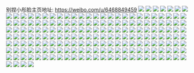 别捏小彤脸主页地址: https://weibo.com/u/6468849459 
![](https://wx4.sinaimg.cn/mw2000/0073MDfBly1h8yx4c1i29j31ha0u0gsa.jpg) 
![](https://wx4.sinaimg.cn/mw2000/0073MDfBly1h8yx4eahwyj30u013xtfd.jpg) 
![](https://wx4.sinaimg.cn/mw2000/0073MDfBly1h8yx4evkj4j30u01h9gtx.jpg) 
![](https://wx4.sinaimg.cn/mw2000/0073MDfBly1h8yx4fbdc1j30u0191tfy.jpg) 
![](https://wx4.sinaimg.cn/mw2000/0073MDfBly1h8yx4fx29wj31h90u0ae5.jpg) 
![](https://wx4.sinaimg.cn/mw2000/0073MDfBly1h8yx4gu0wgj31ha0u0k03.jpg) 
![](https://wx4.sinaimg.cn/mw2000/0073MDfBly1h8x9hq7x7mj30tw1h4dqb.jpg) 
![](https://wx4.sinaimg.cn/mw2000/0073MDfBly1h8wlt3x1eyj31400u0n86.jpg) 
![](https://wx4.sinaimg.cn/mw2000/0073MDfBly1h8wlt3ldefj31400u0138.jpg) 
![](https://wx4.sinaimg.cn/mw2000/0073MDfBgy1h8qf6c3wjbj30u0140gqp.jpg) 
![](https://wx4.sinaimg.cn/mw2000/0073MDfBly1h8o2brhrojj30u00u0wnh.jpg) 
![](https://wx4.sinaimg.cn/mw2000/0073MDfBly1h8kiz12bgaj30u0140ahr.jpg) 
![](https://wx4.sinaimg.cn/mw2000/0073MDfBly1h8kiz0pz8ij30u0140wls.jpg) 
![](https://wx4.sinaimg.cn/mw2000/0073MDfBly1h8itphfzevj30u0140wp2.jpg) 
![](https://wx4.sinaimg.cn/mw2000/0073MDfBly1h8itph3imtj30u0140qaz.jpg) 
![](https://wx4.sinaimg.cn/mw2000/0073MDfBly1h8a3zhbxaxj30u0140dkw.jpg) 
![](https://wx4.sinaimg.cn/mw2000/0073MDfBgy1h89d8fv74ej30u0140woi.jpg) 
![](https://wx4.sinaimg.cn/mw2000/0073MDfBgy1h89d8gh9i1j30u01407d5.jpg) 
![](https://wx4.sinaimg.cn/mw2000/0073MDfBly1h88acigz5hj30u0140ahs.jpg) 
![](https://wx4.sinaimg.cn/mw2000/0073MDfBly1h88aciz1e6j30u014045n.jpg) 
![](https://wx4.sinaimg.cn/mw2000/0073MDfBly1h871nrfgfaj30u00u0468.jpg) 
![](https://wx4.sinaimg.cn/mw2000/0073MDfBly1h871ns0a9xj30vx0u03zr.jpg) 
![](https://wx4.sinaimg.cn/mw2000/0073MDfBly1h85gs15ehkj31400u0497.jpg) 
![](https://wx4.sinaimg.cn/mw2000/0073MDfBly1h85gs1re0gj31400u0n7g.jpg) 
![](https://wx4.sinaimg.cn/mw2000/0073MDfBly1h85gs1fiu5j31400u0n7l.jpg) 
![](https://wx4.sinaimg.cn/mw2000/0073MDfBly1h82oe1s381j30u0140gwf.jpg) 
![](https://wx4.sinaimg.cn/mw2000/0073MDfBly1h82oe13rktj30u0140gwk.jpg) 
![](https://wx4.sinaimg.cn/mw2000/0073MDfBly1h82oe218avj30u0140gwe.jpg) 
![](https://wx4.sinaimg.cn/mw2000/0073MDfBly1h82oe2abzmj30u01407ez.jpg) 
![](https://wx4.sinaimg.cn/mw2000/0073MDfBly1h6toliqw4qj30u01hcwuc.jpg) 
![](https://wx4.sinaimg.cn/mw2000/0073MDfBly1h6tolhwavjj30u0140n5n.jpg) 
![](https://wx4.sinaimg.cn/mw2000/0073MDfBly1h6s3ct8amfj30u01h9wg9.jpg) 
![](https://wx4.sinaimg.cn/mw2000/0073MDfBly1h6cx5xhatlj31400u0dru.jpg) 
![](https://wx4.sinaimg.cn/mw2000/0073MDfBly1h6cx5y5kw4j31400u0tkt.jpg) 
![](https://wx4.sinaimg.cn/mw2000/0073MDfBly1h6cx5ynp2aj31400u0wnn.jpg) 
![](https://wx4.sinaimg.cn/mw2000/0073MDfBly1h6cx5yz499j31400u0ajl.jpg) 
![](https://wx4.sinaimg.cn/mw2000/0073MDfBly1h63ue466zyj30u01h93yv.jpg) 
![](https://wx4.sinaimg.cn/mw2000/0073MDfBly1h58qinp30nj30u01407ba.jpg) 
![](https://wx4.sinaimg.cn/mw2000/0073MDfBly1h4w68k6079j31910u0q93.jpg) 
![](https://wx4.sinaimg.cn/mw2000/0073MDfBly1h492th69trj30u011ijz8.jpg) 
![](https://wx4.sinaimg.cn/mw2000/0073MDfBly1h3n3ym9roxj30u012ctg7.jpg) 
![](https://wx4.sinaimg.cn/mw2000/0073MDfBly1h3eh0kcfx8j30u012c44l.jpg) 
![](https://wx4.sinaimg.cn/mw2000/0073MDfBly1h39txoc659j30u00u0tdc.jpg) 
![](https://wx4.sinaimg.cn/mw2000/0073MDfBly1h2lt92cpmjj31400u0n3y.jpg) 
![](https://wx4.sinaimg.cn/mw2000/0073MDfBly1h2kp43ns76j30u0141n5c.jpg) 
![](https://wx4.sinaimg.cn/mw2000/0073MDfBly1h2ggxusemcj30u0190tfz.jpg) 
![](https://wx4.sinaimg.cn/mw2000/0073MDfBly1h2ggxtks34j30i90ocdjw.jpg) 
![](https://wx4.sinaimg.cn/mw2000/0073MDfBly1h2at1p43bxj30u00u0gsa.jpg) 
![](https://wx4.sinaimg.cn/mw2000/0073MDfBly1h2at1pgaoqj30u00u0tem.jpg) 
![](https://wx4.sinaimg.cn/mw2000/0073MDfBly1h2at1pqnddj30u00xktf2.jpg) 
![](https://wx4.sinaimg.cn/mw2000/0073MDfBly1h2at1pyu5cj30u00u0ag5.jpg) 
![](https://wx4.sinaimg.cn/mw2000/0073MDfBly1h2at1qaigsj30u00u0jxx.jpg) 
![](https://wx4.sinaimg.cn/mw2000/0073MDfBly1h2at1qkcurj30u00u0dlp.jpg) 
![](https://wx4.sinaimg.cn/mw2000/0073MDfBly1h2at1qtasnj30u00u0afk.jpg) 
![](https://wx4.sinaimg.cn/mw2000/0073MDfBly1h2at3lciqpj30uf0u0agv.jpg) 
![](https://wx4.sinaimg.cn/mw2000/0073MDfBly1h2at3llwehj30u00u0q8q.jpg) 
![](https://wx4.sinaimg.cn/mw2000/0073MDfBly1h287m5vbn2j313y0u07by.jpg) 
![](https://wx4.sinaimg.cn/mw2000/0073MDfBly1h12e4ftlakj30sl1eutkr.jpg) 
![](https://wx4.sinaimg.cn/mw2000/0073MDfBly1h0u6w4nmvpj313z0tzn59.jpg) 
![](https://wx4.sinaimg.cn/mw2000/0073MDfBly1h0n9jpn7v0j30u00u0wki.jpg) 
![](https://wx4.sinaimg.cn/mw2000/0073MDfBly1h03y2f72bmj30u013mqcu.jpg) 
![](https://wx4.sinaimg.cn/mw2000/0073MDfBly1h019iskgfwj30u0140wli.jpg) 
![](https://wx4.sinaimg.cn/mw2000/0073MDfBly1gzyy1i2aydj30u014012k.jpg) 
![](https://wx4.sinaimg.cn/mw2000/0073MDfBly1gzyy1ifgy4j31400u0n2k.jpg) 
![](https://wx4.sinaimg.cn/mw2000/0073MDfBly1gt38v5heksj30u0140wq0.jpg) 
![](https://wx4.sinaimg.cn/mw2000/0073MDfBly1gt38v62sylj31hc0u0toq.jpg) 
![](https://wx4.sinaimg.cn/mw2000/0073MDfBly1gt38v6hi4tj30lk0lw797.jpg) 
![](https://wx4.sinaimg.cn/mw2000/0073MDfBly1gt38v6rrj8j30qa0qa0wb.jpg) 
![](https://wx4.sinaimg.cn/mw2000/0073MDfBly1gt38xc0a1dj30u01hc77h.jpg) 
![](https://wx4.sinaimg.cn/mw2000/0073MDfBly1gt38ykymhdj30gj0gj0ut.jpg) 
![](https://wx4.sinaimg.cn/mw2000/0073MDfBly1gs7606t8j7j30u0140qg0.jpg) 
![](https://wx4.sinaimg.cn/mw2000/0073MDfBly1gs76060jndj31400u0guj.jpg) 
![](https://wx4.sinaimg.cn/mw2000/0073MDfBgy1gra5o64i15j31o01o0e86.jpg) 
![](https://wx4.sinaimg.cn/mw2000/0073MDfBly1gql71ms7j4j30lk0g6dje.jpg) 
![](https://wx4.sinaimg.cn/mw2000/0073MDfBly1gqfauotj04j30u00u0k2q.jpg) 
![](https://wx4.sinaimg.cn/mw2000/0073MDfBly1gqfaupjw9ij30u00u044k.jpg) 
![](https://wx4.sinaimg.cn/mw2000/0073MDfBly1gpkt2uc88ij30u0140tge.jpg) 
![](https://wx4.sinaimg.cn/mw2000/0073MDfBly1gp2rlb0665j30u00u0n7e.jpg) 
![](https://wx4.sinaimg.cn/mw2000/0073MDfBly1gozpiiyziyj30u00u0n3d.jpg) 
![](https://wx4.sinaimg.cn/mw2000/0073MDfBly1go2uq4r4tnj30u10v90yz.jpg) 
![](https://wx4.sinaimg.cn/mw2000/0073MDfBly1go1qrlncmrj30u00u0wku.jpg) 
![](https://wx4.sinaimg.cn/mw2000/0073MDfBly1gm14oq5yinj30u00u0gwa.jpg) 
![](https://wx4.sinaimg.cn/mw2000/0073MDfBly1gm14op56qqj30u00u0497.jpg) 
![](https://wx4.sinaimg.cn/mw2000/0073MDfBly1gkaflpz1xyj32ae31vnpe.jpg) 
![](https://wx4.sinaimg.cn/mw2000/0073MDfBly1gj3tp3lut2j30u0140ncz.jpg) 
![](https://wx4.sinaimg.cn/mw2000/0073MDfBly1gj3tofvpgwj31400u0k59.jpg) 
![](https://wx4.sinaimg.cn/mw2000/0073MDfBly1gj3tposkihj30u0140h29.jpg) 
![](https://wx4.sinaimg.cn/mw2000/0073MDfBly1gj3tpr3wn4j30u0140k8g.jpg) 
![](https://wx4.sinaimg.cn/mw2000/0073MDfBly1gj1mbu2ucij316o1kue81.jpg) 
![](https://wx4.sinaimg.cn/mw2000/0073MDfBly1gj1mceu5dvj30u00u0n42.jpg) 
![](https://wx4.sinaimg.cn/mw2000/0073MDfBly1gfv7m2jszzj32c02c0b2a.jpg) 
![](https://wx4.sinaimg.cn/mw2000/0073MDfBly1gfv7m5januj32c02c0e83.jpg) 
![](https://wx4.sinaimg.cn/mw2000/0073MDfBly1gfv7m0jinjj32c02c0kjn.jpg) 
![](https://wx4.sinaimg.cn/mw2000/0073MDfBly1gie7hfhvbqj32c02c04qz.jpg) 
![](https://wx4.sinaimg.cn/mw2000/0073MDfBly1ghu5b0jsqwj32c02c0x6q.jpg) 
![](https://wx4.sinaimg.cn/mw2000/0073MDfBly1ggcd440o4tj31sc1sc7wi.jpg) 
![](https://wx4.sinaimg.cn/mw2000/0073MDfBly1ggcd4dizsaj31sc1sc4qq.jpg) 
![](https://wx4.sinaimg.cn/mw2000/0073MDfBly1ggcd47p1gpj32a92a9e83.jpg) 
![](https://wx4.sinaimg.cn/mw2000/0073MDfBly1ggcd4b6et9j32c02c0kjm.jpg) 
![](https://wx4.sinaimg.cn/mw2000/0073MDfBly1gfzsukfpc2j316o1kuu0x.jpg) 
![](https://wx4.sinaimg.cn/mw2000/0073MDfBly1gfyxgrf2f6j30td0ul16f.jpg) 
![](https://wx4.sinaimg.cn/mw2000/0073MDfBly1gfwasbqmzxj32c02c0npe.jpg) 
![](https://wx4.sinaimg.cn/mw2000/0073MDfBly1gfwasec23uj32c02c0b2b.jpg) 
![](https://wx4.sinaimg.cn/mw2000/0073MDfBly1gfwasg8plbj32c02c0b2a.jpg) 
![](https://wx4.sinaimg.cn/mw2000/0073MDfBly1gfwas9dscaj32c02c0e83.jpg) 
![](https://wx4.sinaimg.cn/mw2000/0073MDfBly1gfwasjh35bj32c02c0kjn.jpg) 
![](https://wx4.sinaimg.cn/mw2000/0073MDfBly1gfwasr8vdij32c02c04qz.jpg) 
![](https://wx4.sinaimg.cn/mw2000/0073MDfBly1gfr0r0ltrmj31mj1vnqmv.jpg) 
![](https://wx4.sinaimg.cn/mw2000/0073MDfBly1gfr0r1r78wj31401z4dq4.jpg) 
![](https://wx4.sinaimg.cn/mw2000/0073MDfBly1gfk22ftkz3j31j52dl1ky.jpg) 
![](https://wx4.sinaimg.cn/mw2000/0073MDfBly1gffybt04ugj326i340hdw.jpg) 
![](https://wx4.sinaimg.cn/mw2000/0073MDfBly1gffybv3jztj32c02c0hdu.jpg) 
![](https://wx4.sinaimg.cn/mw2000/0073MDfBly1gf5sxmist5j32852yvkjm.jpg) 
![](https://wx4.sinaimg.cn/mw2000/0073MDfBly1gf5sxkab03j32c02c0x6q.jpg) 
![](https://wx4.sinaimg.cn/mw2000/0073MDfBly1ges4thsqwlj30u10u0wm5.jpg) 
![](https://wx4.sinaimg.cn/mw2000/0073MDfBly1geniyhemnbj30n00n078c.jpg) 
![](https://wx4.sinaimg.cn/mw2000/0073MDfBly1geniyh4itwj313x0u00x6.jpg) 
![](https://wx4.sinaimg.cn/mw2000/0073MDfBly1geniyhxp4cj30n00n0k4b.jpg) 
![](https://wx4.sinaimg.cn/mw2000/0073MDfBly1genaefaeu6j313y0u0go3.jpg) 
![](https://wx4.sinaimg.cn/mw2000/0073MDfBly1ge4x8x5wiyj30u00u0jwp.jpg) 
![](https://wx4.sinaimg.cn/mw2000/0073MDfBly1ge4xav6rdxj30ra0ranck.jpg) 
![](https://wx4.sinaimg.cn/mw2000/0073MDfBly1gdzgi5pgogj30u00u0ahb.jpg) 
![](https://wx4.sinaimg.cn/mw2000/0073MDfBly1gdrcjef1pgj30u0140djv.jpg) 
![](https://wx4.sinaimg.cn/mw2000/0073MDfBly1gdrcjdfnfyj30u014079p.jpg) 
![](https://wx4.sinaimg.cn/mw2000/0073MDfBly1gai855axnuj30vc0vcdqs.jpg) 
![](https://wx4.sinaimg.cn/mw2000/0073MDfBly1gai855lci4j30vc0vcaku.jpg) 
![](https://wx4.sinaimg.cn/mw2000/0073MDfBly1ga0y87j1bdj316o16mnpd.jpg) 
![](https://wx4.sinaimg.cn/mw2000/0073MDfBly1g9t89vdgqbj30u014m1f1.jpg) 
![](https://wx4.sinaimg.cn/mw2000/0073MDfBgy1g9r6ls1g61j32b532ve85.jpg) 
![](https://wx4.sinaimg.cn/mw2000/0073MDfBgy1g9r6luimj6j33402c0qv9.jpg) 
![](https://wx4.sinaimg.cn/mw2000/0073MDfBgy1g9qkauod5qj30u0140h54.jpg) 
![](https://wx4.sinaimg.cn/mw2000/0073MDfBgy1g9qkaqxok3j30u00u0al2.jpg) 
![](https://wx4.sinaimg.cn/mw2000/0073MDfBgy1g9nupt701qj32c03401l0.jpg) 
![](https://wx4.sinaimg.cn/mw2000/0073MDfBgy1g9nupnvtu3j32c03407wi.jpg) 
![](https://wx4.sinaimg.cn/mw2000/0073MDfBly1g8mu2ibd8dj30vc0vc0yc.jpg) 
![](https://wx4.sinaimg.cn/mw2000/0073MDfBly1g8mu2i202uj30vc0vcguk.jpg) 
![](https://wx4.sinaimg.cn/mw2000/0073MDfBgy1g8lr540rr5j30u0140wpt.jpg) 
![](https://wx4.sinaimg.cn/mw2000/0073MDfBgy1g8lr53enu3j30u0140h1p.jpg) 
![](https://wx4.sinaimg.cn/mw2000/0073MDfBgy1g8g0o98xc0j30vc15swnp.jpg) 
![](https://wx4.sinaimg.cn/mw2000/0073MDfBgy1g8g0o9w6fbj30vc15snbx.jpg) 
![](https://wx4.sinaimg.cn/mw2000/0073MDfBgy1g87yhrh1nyj30u00u0qdn.jpg) 
![](https://wx4.sinaimg.cn/mw2000/0073MDfBgy1g87yhrz7gcj30u00u0k1p.jpg) 
![](https://wx4.sinaimg.cn/mw2000/0073MDfBly1g86kzocdf6j32c02c07wj.jpg) 
![](https://wx4.sinaimg.cn/mw2000/0073MDfBly1g81k7pqh2fj327u1o0nnv.jpg) 
![](https://wx4.sinaimg.cn/mw2000/0073MDfBgy1g7xt8xu8ftj30u00u0nam.jpg) 
![](https://wx4.sinaimg.cn/mw2000/0073MDfBgy1g7xt8ym1c8j30u00u0ak8.jpg) 
![](https://wx4.sinaimg.cn/mw2000/0073MDfBgy1g7xt8zfo89j313x0u0n8p.jpg) 
![](https://wx4.sinaimg.cn/mw2000/0073MDfBgy1g7xt8wxketj30u00u0ajv.jpg) 
![](https://wx4.sinaimg.cn/mw2000/0073MDfBgy1g7xfw32974j30u00u0tg0.jpg) 
![](https://wx4.sinaimg.cn/mw2000/0073MDfBgy1g7xfw2j0vcj30ri0rrn00.jpg) 
![](https://wx4.sinaimg.cn/mw2000/0073MDfBgy1g7vmp644l8j30u00u0trd.jpg) 
![](https://wx4.sinaimg.cn/mw2000/0073MDfBgy1g7vmp6ivvlj30u00u0ajj.jpg) 
![](https://wx4.sinaimg.cn/mw2000/0073MDfBly1g7t0fny01lj30zs0zswwb.jpg) 
![](https://wx4.sinaimg.cn/mw2000/0073MDfBgy1g7s5mhu01tj30u00ymdq3.jpg) 
![](https://wx4.sinaimg.cn/mw2000/0073MDfBgy1g7s1dozzi5j30u00u015f.jpg) 
![](https://wx4.sinaimg.cn/mw2000/0073MDfBgy1g7s1dpczi0j30u00u0n5k.jpg) 
![](https://wx4.sinaimg.cn/mw2000/0073MDfBly1g72bxw28x6j30u00u0gzf.jpg) 
![](https://wx4.sinaimg.cn/mw2000/0073MDfBly1g72bxvith6j30u0140h86.jpg) 
![](https://wx4.sinaimg.cn/mw2000/0073MDfBly1g6ttpwq8rkj30u00u0gtq.jpg) 
![](https://wx4.sinaimg.cn/mw2000/0073MDfBly1g6ttpx2znxj30u00u0wn9.jpg) 
![](https://wx4.sinaimg.cn/mw2000/0073MDfBly1g6ttpxf85cj30u00u0jxq.jpg) 
![](https://wx4.sinaimg.cn/mw2000/0073MDfBly1g6ttpwbkwyj30u00u0q5w.jpg) 
![](https://wx4.sinaimg.cn/mw2000/0073MDfBgy1g6ikbh6vq2j313x0u0akc.jpg) 
![](https://wx4.sinaimg.cn/mw2000/0073MDfBgy1g69mzqcg3mj30u01407k5.jpg) 
![](https://wx4.sinaimg.cn/mw2000/0073MDfBgy1g69mzr0ij0j31400u0nd7.jpg) 
![](https://wx4.sinaimg.cn/mw2000/0073MDfBly1g50899wf6sj31400u0apj.jpg) 
![](https://wx4.sinaimg.cn/mw2000/0073MDfBly1g5089agerhj31400u0k7g.jpg) 
![](https://wx4.sinaimg.cn/mw2000/0073MDfBly1g5089avaijj31400u0k6y.jpg) 
![](https://wx4.sinaimg.cn/mw2000/0073MDfBly1g50899alo3j30u01hcao1.jpg) 
![](https://wx4.sinaimg.cn/mw2000/0073MDfBly1g4yf7eh4uej30u0140jyf.jpg) 
![](https://wx4.sinaimg.cn/mw2000/0073MDfBly1g4yf7ggs8aj31400u0tfr.jpg) 
![](https://wx4.sinaimg.cn/mw2000/0073MDfBly1g4yf7c4ajaj31400u046o.jpg) 
![](https://wx4.sinaimg.cn/mw2000/0073MDfBly1g4yf7hnsd0j30u0140til.jpg) 
![](https://wx4.sinaimg.cn/mw2000/0073MDfBly1g4yf7i8mlfj30u00u0adt.jpg) 
![](https://wx4.sinaimg.cn/mw2000/0073MDfBly1g4yf7j3mdwj30u00u0dm9.jpg) 
![](https://wx4.sinaimg.cn/mw2000/0073MDfBly1g4w7nuhumjj327u1o0qpe.jpg) 
![](https://wx4.sinaimg.cn/mw2000/0073MDfBly1g4w7nuy50pj327u1o0nk9.jpg) 
![](https://wx4.sinaimg.cn/mw2000/0073MDfBly1g4w7nvczcqj327u1o0nk1.jpg) 
![](https://wx4.sinaimg.cn/mw2000/0073MDfBly1g4w7nvv79rj327u1o07wh.jpg) 
![](https://wx4.sinaimg.cn/mw2000/0073MDfBly1g4uk0k757tj31400u0wmz.jpg) 
![](https://wx4.sinaimg.cn/mw2000/0073MDfBly1g4uk0jsiqdj31400u0qbr.jpg) 
![](https://wx4.sinaimg.cn/mw2000/0073MDfBly1g4uk0khduzj31400u0jyz.jpg) 
![](https://wx4.sinaimg.cn/mw2000/0073MDfBly1g4uk0ks9whj30u00u0jxp.jpg) 
![](https://wx4.sinaimg.cn/mw2000/0073MDfBly1g4td2mpj0nj311o0u0tgo.jpg) 
![](https://wx4.sinaimg.cn/mw2000/0073MDfBly1g4rz78ojcdj30u0140120.jpg) 
![](https://wx4.sinaimg.cn/mw2000/0073MDfBly1g4mixwkp3rj30et0m8tby.jpg) 
